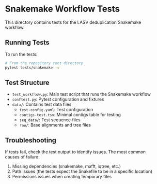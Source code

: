 # Snakemake Workflow Tests

This directory contains tests for the LASV deduplication Snakemake workflow.

## Running Tests

To run the tests:

```bash
# From the repository root directory
pytest tests/snakemake -v
```

## Test Structure

- `test_workflow.py`: Main test script that runs the Snakemake workflow
- `conftest.py`: Pytest configuration and fixtures
- `data/`: Contains test data files
  - `test-config.yaml`: Test configuration
  - `contigs-test.tsv`: Minimal contigs table for testing
  - `seq_data/`: Test sequence files
  - `raw/`: Base alignments and tree files

## Troubleshooting

If tests fail, check the test output to identify issues. The most common causes of failure:

1. Missing dependencies (snakemake, mafft, iqtree, etc.)
2. Path issues (the tests expect the Snakefile to be in a specific location)
3. Permissions issues when creating temporary files
